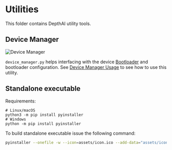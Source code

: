 # Utilities

This folder contains DepthAI utility tools.

## Device Manager

![Device Manager](https://user-images.githubusercontent.com/18037362/171629704-0f78f31a-1778-4338-8ac0-bdfb0d2d593f.png)

``device_manager.py`` helps interfacing with the device [Bootloader](https://docs.luxonis.com/projects/api/en/latest/components/bootloader) and bootloader configuration. See [Device Manager Usage](https://docs.luxonis.com/projects/api/en/latest/components/bootloader/#device-manager-usage) to see how to use this utility.

## Standalone executable

Requirements:
```
# Linux/macOS
python3 -m pip install pyinstaller
# Windows
python -m pip install pyinstaller
```

To build standalone executable issue the following command:
```sh
pyinstaller --onefile -w --icon=assets/icon.ico --add-data="assets/icon.ico;assets" --add-data="assets/icon.png;assets" device_manager.py
```

